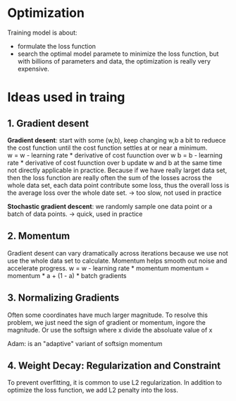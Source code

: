# Optimization
Training model is about:
- formulate the loss function
- search the optimal model paramete to minimize the loss function, but with billions of parameters and data, the optimization is really very expensive.

# Ideas used in traing
## 1. Gradient desent

**Gradient desent**: start with some (w,b), keep changing w,b a bit to reduece the cost function until the cost function settles at or near a minimum.  
  w = w - learning rate * derivative of cost fuunction over w
  b = b - learning rate * derivative of cost fuunction over b
  update w and b at the same time
  not directly applicable in practice. Because if we have really larget data set, then the loss function are really often the sum of the losses across the whole data set, each data 
  point contribute some loss, thus the overall loss is the average loss over the whole date set. -> too slow, not used in practice

**Stochastic gradient descent**: we randomly sample one data point or a batch of data points. -> quick, used in practice 

## 2. Momentum
   Gradient desent can vary dramatically across iterations because we use not use the whole data set to calculate. Momentum helps smooth out    noise and accelerate progress.
   w = w - learning rate * momentum
   momentum = momentum * a + (1 - a) * batch gradients

## 3. Normalizing Gradients
Often some coordinates have much larger magnitude. To resolve this problem, we just need the sign of gradient or momentum, ingore the magnitude.
Or use the softsign where x divide the absoluate value of x

Adam: is an "adaptive" variant of softsign momentum

## 4. Weight Decay: Regularization and Constraint
To prevent overfitting, it is common to use L2 regularization. In addition to optimize the loss function, we add L2 penalty into the loss.

